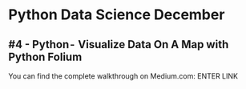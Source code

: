 # Python Data Science December
## #4 - Python -  Visualize Data On A Map with Python Folium

You can find the complete walkthrough on Medium.com:
ENTER LINK
